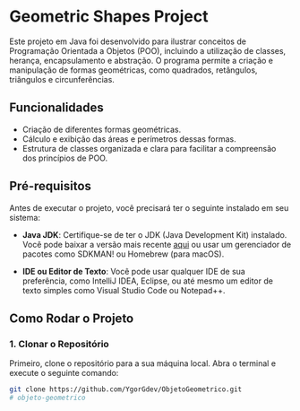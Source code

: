 # Geometric Shapes Project

Este projeto em Java foi desenvolvido para ilustrar conceitos de Programação Orientada a Objetos (POO), incluindo a utilização de classes, herança, encapsulamento e abstração. O programa permite a criação e manipulação de formas geométricas, como quadrados, retângulos, triângulos e circunferências.

## Funcionalidades

- Criação de diferentes formas geométricas.
- Cálculo e exibição das áreas e perímetros dessas formas.
- Estrutura de classes organizada e clara para facilitar a compreensão dos princípios de POO.

## Pré-requisitos

Antes de executar o projeto, você precisará ter o seguinte instalado em seu sistema:

- **Java JDK**: Certifique-se de ter o JDK (Java Development Kit) instalado. Você pode baixar a versão mais recente [aqui](https://www.oracle.com/java/technologies/javase-jdk11-downloads.html) ou usar um gerenciador de pacotes como SDKMAN! ou Homebrew (para macOS).

- **IDE ou Editor de Texto**: Você pode usar qualquer IDE de sua preferência, como IntelliJ IDEA, Eclipse, ou até mesmo um editor de texto simples como Visual Studio Code ou Notepad++.

## Como Rodar o Projeto

### 1. Clonar o Repositório

Primeiro, clone o repositório para a sua máquina local. Abra o terminal e execute o seguinte comando:

```bash
git clone https://github.com/YgorGdev/ObjetoGeometrico.git
# objeto-geometrico
